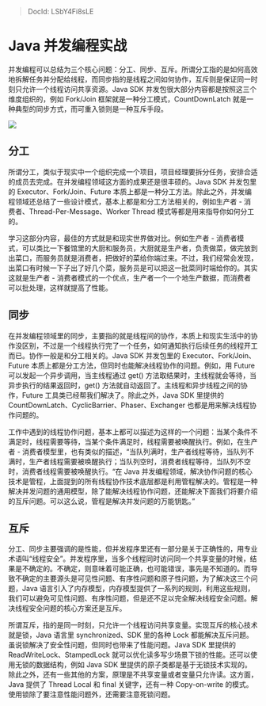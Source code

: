 > DocId: LSbY4Fi8sLE

# Java 并发编程实战

并发编程可以总结为三个核⼼问题：分⼯、同步、互斥。所谓分⼯指的是如何⾼效地拆解任务并分配给线程，⽽同步指的是线程之间如何协作，互斥则是保证同⼀时刻只允许⼀个线程访问共享资源。Java SDK 并发包很⼤部分内容都是按照这三个维度组织的，例如 Fork/Join 框架就是⼀种分⼯模式，CountDownLatch 就是⼀种典型的同步⽅式，⽽可重⼊锁则是⼀种互斥⼿段。

![](https://ngte-superbed.oss-cn-beijing.aliyuncs.com/uPic/VhIeYqdDiu86.png)

## 分工

所谓分⼯，类似于现实中⼀个组织完成⼀个项⽬，项⽬经理要拆分任务，安排合适的成员去完成。在并发编程领域这⽅⾯的成果还是很丰硕的。Java SDK 并发包⾥的 Executor、Fork/Join、Future 本质上都是⼀种分⼯⽅法。除此之外，并发编程领域还总结了⼀些设计模式，基本上都是和分⼯⽅法相关的，例如⽣产者 - 消费者、Thread-Per-Message、Worker Thread 模式等都是⽤来指导你如何分⼯的。

学习这部分内容，最佳的⽅式就是和现实世界做对⽐。例如⽣产者 - 消费者模式，可以类⽐⼀下餐馆⾥的⼤厨和服务员，⼤厨就是⽣产者，负责做菜，做完放到出菜⼝，⽽服务员就是消费者，把做好的菜给你端过来。不过，我们经常会发现，出菜⼝有时候⼀下⼦出了好⼏个菜，服务员是可以把这⼀批菜同时端给你的。其实这就是⽣产者 - 消费者模式的⼀个优点，⽣产者⼀个⼀个地⽣产数据，⽽消费者可以批处理，这样就提⾼了性能。

## 同步

在并发编程领域⾥的同步，主要指的就是线程间的协作，本质上和现实⽣活中的协作没区别，不过是⼀个线程执⾏完了⼀个任务，如何通知执⾏后续任务的线程开⼯⽽已。协作⼀般是和分⼯相关的。Java SDK 并发包⾥的 Executor、Fork/Join、Future 本质上都是分⼯⽅法，但同时也能解决线程协作的问题。例如，⽤ Future 可以发起⼀个异步调⽤，当主线程通过 get() ⽅法取结果时，主线程就会等待，当异步执⾏的结果返回时，get() ⽅法就⾃动返回了。主线程和异步线程之间的协作，Future ⼯具类已经帮我们解决了。除此之外，Java SDK ⾥提供的 CountDownLatch、CyclicBarrier、Phaser、Exchanger 也都是⽤来解决线程协作问题的。

工作中遇到的线程协作问题，基本上都可以描述为这样的一个问题：当某个条件不满足时，线程需要等待，当某个条件满足时，线程需要被唤醒执行。例如，在生产者 - 消费者模型里，也有类似的描述，“当队列满时，生产者线程等待，当队列不满时，生产者线程需要被唤醒执行；当队列空时，消费者线程等待，当队列不空时，消费者线程需要被唤醒执行。“在 Java 并发编程领域，解决协作问题的核心技术是管程，上面提到的所有线程协作技术底层都是利用管程解决的。管程是一种解决并发问题的通用模型，除了能解决线程协作问题，还能解决下面我们将要介绍的互斥问题。可以这么说，管程是解决并发问题的万能钥匙。”

## 互斥

分工、同步主要强调的是性能，但并发程序里还有一部分是关于正确性的，用专业术语叫“线程安全”。并发程序里，当多个线程同时访问同一个共享变量的时候，结果是不确定的。不确定，则意味着可能正确，也可能错误，事先是不知道的。而导致不确定的主要源头是可见性问题、有序性问题和原子性问题，为了解决这三个问题，Java 语言引入了内存模型，内存模型提供了一系列的规则，利用这些规则，我们可以避免可见性问题、有序性问题，但是还不足以完全解决线程安全问题。解决线程安全问题的核心方案还是互斥。

所谓互斥，指的是同一时刻，只允许一个线程访问共享变量。实现互斥的核心技术就是锁，Java 语言里 synchronized、SDK 里的各种 Lock 都能解决互斥问题。虽说锁解决了安全性问题，但同时也带来了性能问题。Java SDK 里提供的 ReadWriteLock、StampedLock 就可以优化读多写少场景下锁的性能。还可以使用无锁的数据结构，例如 Java SDK 里提供的原子类都是基于无锁技术实现的。除此之外，还有一些其他的方案，原理是不共享变量或者变量只允许读。这方面，Java 提供了 Thread Local 和 final 关键字，还有一种 Copy-on-write 的模式。使用锁除了要注意性能问题外，还需要注意死锁问题。
